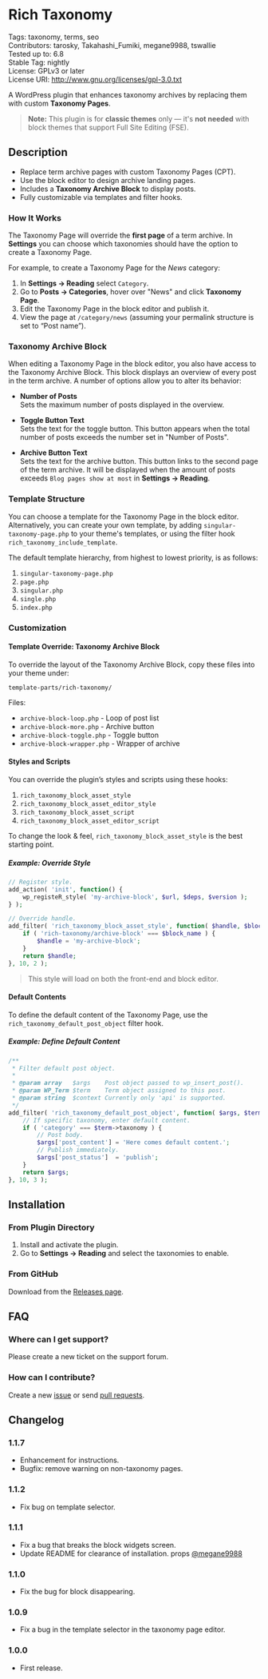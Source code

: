 # Rich Taxonomy

Tags: taxonomy, terms, seo  
Contributors: tarosky, Takahashi_Fumiki, megane9988, tswallie  
Tested up to: 6.8  
Stable Tag: nightly  
License: GPLv3 or later  
License URI: http://www.gnu.org/licenses/gpl-3.0.txt

A WordPress plugin that enhances taxonomy archives by replacing them with custom **Taxonomy Pages**.  
> **Note:** This plugin is for **classic themes** only — it's **not needed** with block themes that support Full Site Editing (FSE).

## Description

- Replace term archive pages with custom Taxonomy Pages (CPT).
- Use the block editor to design archive landing pages.
- Includes a **Taxonomy Archive Block** to display posts.
- Fully customizable via templates and filter hooks.

### How It Works

The Taxonomy Page will override the **first page** of a term archive. In **Settings** you can choose which taxonomies should have the option to create a Taxonomy Page.

For example, to create a Taxonomy Page for the *News* category:

1. In **Settings → Reading** select `Category`.
2. Go to **Posts → Categories**, hover over "News" and click **Taxonomy Page**.
3. Edit the Taxonomy Page in the block editor and publish it.
4. View the page at `/category/news` (assuming your permalink structure is set to “Post name”).

### Taxonomy Archive Block

When editing a Taxonomy Page in the block editor, you also have access to the Taxonomy Archive Block. This block displays an overview of every post in the term archive. A number of options allow you to alter its behavior:

- **Number of Posts**  
Sets the maximum number of posts displayed in the overview.

- **Toggle Button Text**  
Sets the text for the toggle button. This button appears when the total number of posts exceeds the number set in "Number of Posts".

- **Archive Button Text**  
Sets the text for the archive button. This button links to the second page of the term archive. It will be displayed when the amount of posts exceeds `Blog pages show at most` in **Settings → Reading**.

### Template Structure

You can choose a template for the Taxonomy Page in the block editor. Alternatively, you can create your own template, by adding `singular-taxonomy-page.php` to your theme's templates, or using the filter hook `rich_taxonomy_include_template`.

The default template hierarchy, from highest to lowest priority, is as follows:

1. `singular-taxonomy-page.php`
2. `page.php`
3. `singular.php`
4. `single.php`
5. `index.php`

### Customization

#### Template Override: Taxonomy Archive Block

To override the layout of the Taxonomy Archive Block, copy these files into your theme under:

```
template-parts/rich-taxonomy/
```

Files:

- `archive-block-loop.php` - Loop of post list
- `archive-block-more.php` - Archive button
- `archive-block-toggle.php` - Toggle button
- `archive-block-wrapper.php` - Wrapper of archive

#### Styles and Scripts

You can override the plugin’s styles and scripts using these hooks:

1. `rich_taxonomy_block_asset_style`
2. `rich_taxonomy_block_asset_editor_style`
3. `rich_taxonomy_block_asset_script`
4. `rich_taxonomy_block_asset_editor_script`

To change the look & feel, `rich_taxonomy_block_asset_style` is the best starting point.

##### Example: Override Style

```php
// Register style.
add_action( 'init', function() {
    wp_registeR_style( 'my-archive-block', $url, $deps, $version );
} );

// Override handle.
add_filter( 'rich_taxonomy_block_asset_style', function( $handle, $block_name ) {
    if ( 'rich-taxonomy/archive-block' === $block_name ) {
        $handle = 'my-archive-block';
    }
    return $handle;
}, 10, 2 );
```

> This style will load on both the front-end and block editor.

#### Default Contents

To define the default content of the Taxonomy Page, use the `rich_taxonomy_default_post_object` filter hook.

##### Example: Define Default Content

```php
/**
 * Filter default post object.
 *
 * @param array   $args    Post object passed to wp_insert_post().
 * @param WP_Term $term    Term object assigned to this post.
 * @param string  $context Currently only 'api' is supported.
 */ 
add_filter( 'rich_taxonomy_default_post_object', function( $args, $term, $context ) {
    // If specific taxonomy, enter default content.
    if ( 'category' === $term->taxonomy ) {
        // Post body.
        $args['post_content'] = 'Here comes default content.';
        // Publish immediately.
        $args['post_status']  = 'publish';
    }
    return $args;
}, 10, 3 );
```

## Installation

### From Plugin Directory

1. Install and activate the plugin.
2. Go to **Settings → Reading** and select the taxonomies to enable.

### From GitHub

Download from the [Releases page](https://github.com/tarosky/rich-taxonomy/releases).

## FAQ

### Where can I get support?

Please create a new ticket on the support forum.

### How can I contribute?

Create a new [issue](https://github.com/tarosky/rich-taxonomy/issues) or send [pull requests](https://github.com/tarosky/rich-taxonomy/pulls).

## Changelog

### 1.1.7

* Enhancement for instructions.
* Bugfix: remove warning on non-taxonomy pages.

### 1.1.2

* Fix bug on template selector.

### 1.1.1

* Fix a bug that breaks the block widgets screen.
* Update README for clearance of installation. props [@megane9988](https://profiles.wordpress.org/megane9988/)

### 1.1.0

* Fix the bug for block disappearing.

### 1.0.9

* Fix a bug in the template selector in the taxonomy page editor.

### 1.0.0

* First release.
